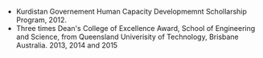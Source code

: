 
- Kurdistan Governement Human Capacity Developmemnt Schollarship Program, 2012.
- Three times Dean's College of Excellence Award, School of Engineering and Science, from Queensland Univerisity of Technology, Brisbane Australia. 2013, 2014 and 2015
